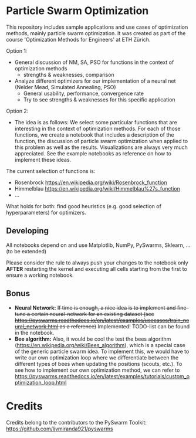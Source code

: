 # Particle Swarm Optimization
This repository includes sample applications and use cases of optimization methods, mainly particle swarm optimization. It was created as part of the course 'Optimization Methods for Engineers' at ETH Zürich.

Option 1:
* General discussion of NM, SA, PSO for functions in the context of optimization methods 
  * strengths & weaknesses, comparison
* Analyze different optimizers for our implementation of a neural net (Nelder Mead, Simulated Annealing, PSO)
  * General usability, performance, convergence rate
  * Try to see strengths & weaknesses for this specific application

Option 2:
* The idea is as follows: We select some particular functions that are interesting in the context of optimization methods. For each of those functions, we create a notebook that includes a description of the function, the discussion of particle swarm optimization when applied to this problem as well as the results. Visualizations are always very much appreciated. See the example notebooks as reference on how to implement these ideas.

The current selection of functions is:
  * Rosenbrock https://en.wikipedia.org/wiki/Rosenbrock_function
  * Himmelblau https://en.wikipedia.org/wiki/Himmelblau%27s_function
  * ...

What holds for both: find good heuristics (e.g. good selection of hyperparameters) for optimizers.



## Developing

All notebooks depend on and use Matplotlib, NumPy, PySwarms, Sklearn, ... (to be extended)

Please consider the rule to always push your changes to the notebook only **AFTER** restarting the kernel and executing all cells starting from the first to ensure a working notebook.

## Bonus
* **Neural Network:** ~~If time is enough, a nice idea is to implement and fine-tune a certain neural-network for an existing dataset (see https://pyswarms.readthedocs.io/en/latest/examples/usecases/train_neural_network.html as a reference)~~ Implemented! TODO-list can be found in the notebook.
* **Bee algorithm:** Also, it would be cool the test the bees algorithm (https://en.wikipedia.org/wiki/Bees_algorithm), which is a special case of the generic particle swarm idea. To implement this, we would have to write our own optimization loop where we differentiate between the different types of bees when updating the positions (scouts, etc.). To see how to implement our own optimization method, we can refer to https://pyswarms.readthedocs.io/en/latest/examples/tutorials/custom_optimization_loop.html

# Credits
Credits belong to the contributors to the PySwarm Toolkit: https://github.com/ljvmiranda921/pyswarms
